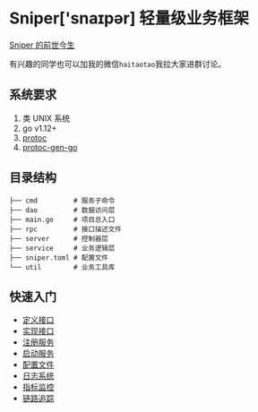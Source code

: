 # Sniper['snaɪpər] 轻量级业务框架

[Sniper 的前世今生](./thought.md)

有兴趣的同学也可以加我的微信`haitaotao`我拉大家进群讨论。

## 系统要求

1. 类 UNIX 系统
2. go v1.12+
3. [protoc](https://github.com/google/protobuf)
4. [protoc-gen-go](https://github.com/golang/protobuf/tree/master/protoc-gen-go)

## 目录结构

```
├── cmd         # 服务子命令
├── dao         # 数据访问层
├── main.go     # 项目总入口
├── rpc         # 接口描述文件
├── server      # 控制器层
├── service     # 业务逻辑层
├── sniper.toml # 配置文件
└── util        # 业务工具库
```

## 快速入门

- [定义接口](./rpc/README.md)
- [实现接口](./server/README.md)
- [注册服务](./cmd/server/README.md)
- [启动服务](./cmd/server/README.md)
- [配置文件](./util/conf/README.md)
- [日志系统](./util/log/README.md)
- [指标监控](./util/metrics/README.md)
- [链路追踪](./util/trace/README.md)
